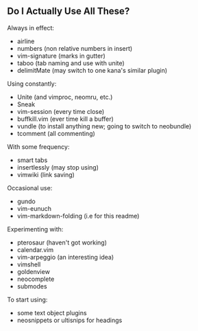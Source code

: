 ## Do I Actually Use All These?

Always in effect:
- airline
- numbers (non relative numbers in insert)
- vim-signature (marks in gutter)
- taboo (tab naming and use with unite)
- delimitMate (may switch to one kana's similar plugin)

Using constantly:
- Unite (and vimproc, neomru, etc.)
- Sneak
- vim-session (every time close)
- buffkill.vim (ever time kill a buffer)
- vundle (to install anything new; going to switch to neobundle)
- tcomment (all commenting)

With some frequency:
- smart tabs
- insertlessly (may stop using)
- vimwiki (link saving)

Occasional use:
- gundo
- vim-eunuch
- vim-markdown-folding (i.e for this readme)

Experimenting with:
- pterosaur (haven't got working)
- calendar.vim
- vim-arpeggio (an interesting idea)
- vimshell
- goldenview
- neocomplete
- submodes

To start using:
- some text object plugins
- neosnippets or ultisnips for headings
